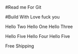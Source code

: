 #Read me For Git


#Build With Love fuck you   



Hello Two
Hello One
Hello Three


Hello Five
Hello Four
Hello Five


Free Shipping